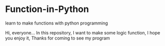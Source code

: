 # Function-in-Python
learn to make functions with python programming

Hi, everyone...
In this repository, I want to make some logic function,
I hope you enjoy it,
Thanks for coming to see my program
